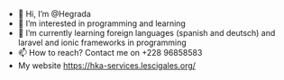 - 👋 Hi, I’m @Hegrada
- 👀 I’m interested in programming and learning
- 🌱 I’m currently learning foreign languages (spanish and deutsch) and laravel and ionic frameworks in programming
- 📫 How to reach? Contact me on +228 96858583
- My website https://hka-services.lescigales.org/

<!---
Hegrada/Hegrada is a ✨ special ✨ repository because its `README.md` (this file) appears on your GitHub profile.
You can click the Preview link to take a look at your changes.
--->
